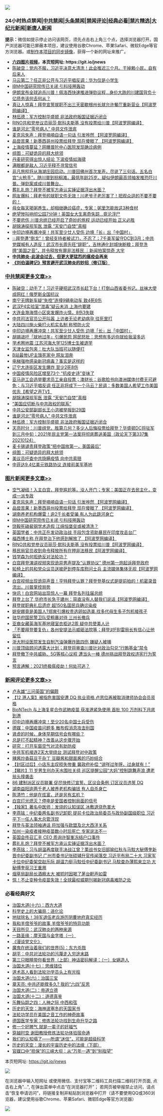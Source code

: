 ![](https://raw.githubusercontent.com/fqnews/bnews/master/64photo/fqnews-qr.jpg)

<div id="tt">
<h3>24小时热点禁闻|<a href="#%E4%B8%AD%E5%85%B1%E7%A6%81%E9%97%BB%E6%9B%B4%E5%A4%9A%E6%96%87%E7%AB%A0">中共禁闻</a>|<a href="#%E5%9B%BE%E7%89%87%E6%96%B0%E9%97%BB%E6%9B%B4%E5%A4%9A%E6%96%87%E7%AB%A0">头条禁闻</a>|<a href="#%E6%96%B0%E9%97%BB%E8%AF%84%E8%AE%BA%E6%9B%B4%E5%A4%9A%E6%96%87%E7%AB%A0">禁闻评论|<a href="#%E5%BF%85%E7%9C%8B%E7%BB%8F%E5%85%B8%E5%A5%BD%E6%96%87">经典必看|<a href="/video.md#%E7%A6%81%E7%89%87%E7%B2%BE%E9%80%89">禁片精选</a>|<a href="https://github.com/fqnews/djy/blob/master/gb/nf1351518.md#1">大纪元新闻</a>|<a href="https://github.com/fqnews/ntdtv/blob/master/gb/prog204.md#1">新唐人新闻</a></h3>
<div><b>提示：</b>微信如提示停止访问该网页，须先点击右上角三个点，选择浏览器打开。国产浏览器可能已屏蔽本项目，建议使用谷歌Chrome、苹果Safari、微软Edge等官方浏览器。或<a href="https://github.com/fqnews/bnews/blob/master/%E5%88%B6%E4%BD%9Cgit%E7%A6%81%E9%97%BB%E9%95%9C%E5%83%8F.md">制作本项目的同步镜像</a>，获得一个新的网址来推广。</div>
<ul>
<li><b><a href="http://d1.bdrive.tk/64.mp4" target="_blank">六四图片视频</a>，本页短网址: https://git.io/jnews</b></li>
<li><a href="/cbnews/20210124/1474034.md">陈破空：党内不服，习近平决意大清洗！此会推迟三个月。干掉赖小民，自有后来人</a></li>
<li><a href="/comments/20210125/1474166.md">马云第二？任正非公开与习近平唱反调：华为仅是小学生</a></li>
<li><a href="/topimagenews/20210125/1474157.md">IBM中国研究院传已关闭 引科技圈轰动</a></li>
<li><a href="/comments/20210125/1474164.md">伊朗宣布全球追杀川普！佩洛西快速推进弹劾议程…身价大跌的川建国背负十亿债务该何去何从？</a></li>
<li><a href="/cnnews/20210124/1474055.md">真让人惊喜！拜登宣誓就职不出三天密歇根州长就允许餐厅重新营业【阿波罗网编译】</a></li>
<li><a href="/cbnews/20210125/1474271.md">林伍德：军方控制华盛顿 非法政府叛国证据近闭合</a></li>
<li><a href="/topimagenews/20210124/1474045.md">RINO共和党参议员丽莎·默科夫斯基 没有投票给川普【阿波罗网编译】</a></li>
<li><a href="/cbnews/20210125/1474339.md">谁是河北“零号病人” 中共文件泄底</a></li>
<li><a href="/topimagenews/20210125/1474417.md">麦克风失声：拜登喃喃自语一句话 引发哗然 【阿波罗网编译】</a></li>
<li><a href="/topimagenews/20210125/1474385.md">品尝苦果！新墨西哥州投票给拜登 现在傻眼了 【阿波罗网编译】</a></li>
<li><a href="/cbnews/20210125/1474180.md">上海疫情蔓延？网曝普陀中心医院发现确诊病例</a></li>
<li><a href="/cbnews/20210125/1474235.md">组图：可疑诡异的拜大统领</a></li>
<li><a href="/headline/20210125/1474212.md">丹麦研究得出惊人结论 下波疫情如海啸</a></li>
<li><a href="/comments/20210125/1474263.md">满眼都是敌人 习近平释不寻常信号</a></li>
<li><a href="/cbnews/20210124/1474047.md">非凡旅程将从海湖庄园启动。川普回佛州首次发声，尽说了三句话。五名白宫“火枪手”，随川普到棕榈滩，最低年龄25岁。疑似伊朗最高领袖发推恐吓川普。弹劾案或成川普舞台。</a></li>
<li><a href="/comments/20210125/1474412.md">葬礼礼炮？拜登不被军方承认实锤证据浮出水面？</a></li>
<li><a href="/bannedvideo/20210125/1474450.md">网友爆料：拜老爷的就职文件无效！川老爷子老厉害了！把观众逗的不要不要的！</a></li>
<li><a href="/health/20210125/1474346.md">母女每天喝粥养生，却相继确诊癌症，专家：粥里怎能放这3种食材</a></li>
<li><a href="/worldnews/20210125/1474122.md">绝望惨叫响彻公园7分钟！英国女大生离奇失踪…竟沦浮尸</a></li>
<li><a href="/bannedvideo/20210125/1474187.md">不要悲伤 川普总统已经开启了奇妙的旅程 运动已经开始  正义必胜</a></li>
<li><a href="/cbnews/20210125/1474372.md">胡锦涛探视军医 泄露 “天安门自焚”真相</a></li>
<li><a href="/cbnews/20210125/1474531.md">中印边境再爆冲突！共军至少廿人受伤 边境「长」出「中国村」</a></li>
<li><a href="/bannedvideo/20210125/1474384.md">💥拜登遭“倒戈”！曾经支持者被试刀，不忍了；7千美军留守DC到3月；中共党媒喊有人造反！武汉市长周先旺“辞职”，吉林通化封城快断粮；拜登洗牌“美国之音”，并令释放有罪非法移民 ｜新闻拍案惊奇 大宇</a></li>
<li><b><a href="/comments/20200211/1275071.md" target="_blank">中共肺炎-此波会过去，但更大更猛烈的瘟疫会再来</a></b></li>
<li><b><a href="/comments/20200207/1272816.md" target="_blank">《刘伯温碑记》预言避开武汉肺炎的妙招（修订版）</a></b></li>
</ul>
</div>

<div class="catlist">
<h3><a href="/cbnews/" target="_blank">中共禁闻</a><span><a href="/cbnews/" target="_blank" rel="nofollow">更多文章>></a></span></h3>
<ul>
<li><a href="/cbnews/20210125/1474599.md" target="_blank">陈破空：动手了！习近平硬把武汉市长赶下台！打倒山西省委书记。丝袜大使成网红！俄罗斯全国抗议</a></li>
<li><a href="/cbnews/20210125/1474590.md" target="_blank">南宁无牌新车疑“失控”连撞9辆电动车 致4死6伤</a></li>
<li><a href="/cbnews/20210125/1474576.md" target="_blank">武汉P4实验室“泄毒”疑云未消 上海也要建</a></li>
<li><a href="/cbnews/20210125/1474575.md" target="_blank">大连金渤海憬小区突发爆炸火情，8伤3失联</a></li>
<li><a href="/cbnews/20210125/1474558.md" target="_blank">中共司法官员公开叫嚣 上访者无论老幼病孕 往死里打</a></li>
<li><a href="/cbnews/20210125/1474557.md" target="_blank">大陆四川施火柴打火机实名制 称预防火灾</a></li>
<li><a href="/cbnews/20210125/1474531.md" target="_blank">中印边境再爆冲突！共军至少廿人受伤 边境「长」出「中国村」</a></li>
<li><a href="/cbnews/20210125/1474514.md" target="_blank">胡锡进吁「就地过年」引爆民怨 网民怒批：思想有多远你就给我滚多远</a></li>
<li><a href="/cbnews/20210125/1474513.md" target="_blank">学术圈地震 江苏河海大学125博士生被退学</a></li>
<li><a href="/cbnews/20210125/1474498.md" target="_blank">天津女监包夹：杜大队当班可以随便打</a></li>
<li><a href="/cbnews/20210125/1474497.md" target="_blank">B站最惨UP主饿死家中 网友泪奔</a></li>
<li><a href="/cbnews/20210125/1474483.md" target="_blank">电梯强吻感染新冠病毒？事实是这样的</a></li>
<li><a href="/cbnews/20210125/1474434.md" target="_blank">辽宁大连街区发生爆炸 至少2死8伤</a></li>
<li><a href="/cbnews/20210125/1474419.md" target="_blank">中国疫情风险区增至73个 “抗疫史诗”变味了</a></li>
<li><a href="/cbnews/20210125/1474407.md" target="_blank">亚马逊工会选举要求员工亲自投票；澳财长：谷歌脸书向澳洲媒体付费无可避免；与习近平唱反调  任正非将成下一个马云？民调：多数美国人希望工作美国优先【希望之声TV】</a></li>
<li><a href="/cbnews/20210125/1474372.md" target="_blank">胡锦涛探视军医 泄露 “天安门自焚”真相</a></li>
<li><a href="/cbnews/20210125/1474366.md" target="_blank">“美国应切断与中共政权的联系”</a></li>
<li><a href="/cbnews/20210125/1474365.md" target="_blank">中共公安部副部长王小洪被举报到29国</a></li>
<li><a href="/cbnews/20210125/1474339.md" target="_blank">谁是河北“零号病人” 中共文件泄底</a></li>
<li><a href="/cbnews/20210125/1474271.md" target="_blank">林伍德：军方控制华盛顿 非法政府叛国证据近闭合</a></li>
<li><a href="/cbnews/20210125/1474270.md" target="_blank">天亮时分：川普组党，胜算几何？多少人后悔投票给拜登？华盛顿DC将驻军到三月中旬；2021年民主党第一法案将彻底葬送美国（政论天下第337集 20210124）</a></li>
<li><a href="/cbnews/20210125/1474250.md" target="_blank">麦卡锡谴责拜登政策“把中国放第一，美国最后”</a></li>
<li><a href="/cbnews/20210125/1474235.md" target="_blank">组图：可疑诡异的拜大统领</a></li>
<li><a href="/cbnews/20210125/1474154.md" target="_blank">美议员吁查中共隐瞒疫情 向中共索赔</a></li>
<li><a href="/cbnews/20210125/1474230.md" target="_blank">中菲达9.4亿美元铁路协议 连接前美军基地</a></li>

</ul>
</div>
<div class="catlist">
<h3><a href="/topimagenews/" target="_blank">图片新闻</a><span><a href="/topimagenews/" target="_blank" rel="nofollow">更多文章>></a></span></h3>
<ul>
<li><a href="/topimagenews/20210125/1474604.md" target="_blank">空气凝结！入主白宫，拜登尴尬等，没人开门；专家：美国正在去民主化，变成一派专政</a></li>
<li><a href="/topimagenews/20210125/1474417.md" target="_blank">麦克风失声：拜登喃喃自语一句话 引发哗然 【阿波罗网编译】</a></li>
<li><a href="/topimagenews/20210125/1474385.md" target="_blank">品尝苦果！新墨西哥州投票给拜登 现在傻眼了 【阿波罗网编译】</a></li>
<li><a href="/topimagenews/20210125/1474206.md" target="_blank">湖南养老机构爆雷！逾2千长者受骗 有人为此跳河身亡</a></li>
<li><a href="/topimagenews/20210125/1474157.md" target="_blank">IBM中国研究院传已关闭 引科技圈轰动</a></li>
<li><a href="/topimagenews/20210125/1474141.md" target="_blank">饶毅死磕裴钢学术造假 江绵恒堡垒或被清洗？</a></li>
<li><a href="/topimagenews/20210125/1474140.md" target="_blank">英国学者：中共正在发动政治战 手段包含资助暴民在印度攻击台厂</a></li>
<li><a href="/topimagenews/20210125/1474105.md" target="_blank">福西博士称 在拜登治下他感到解放了 【阿波罗网编译】</a></li>
<li><a href="/topimagenews/20210124/1474045.md" target="_blank">RINO共和党参议员丽莎·默科夫斯基 没有投票给川普【阿波罗网编译】</a></li>
<li><a href="/topimagenews/20210124/1473841.md" target="_blank">移民局官员收到命令释放所有在押非法移民【阿波罗网编译】</a></li>
<li><a href="/comments/20210123/1473430.md" target="_blank">钱学森为何拒绝反对法轮功？</a></li>
<li><a href="/topimagenews/20210123/1473442.md" target="_blank">白宫拜登演讲视频突现诡异男声提及“认罪协议” 德州第一炮起诉拜登政府</a></li>
<li><a href="/topimagenews/20210123/1473439.md" target="_blank">轮椅上的共和党众议员送披萨到停车库慰问士兵 主流媒体集体无视【阿波罗网编译】</a></li>
<li><a href="/comments/20210123/1473321.md" target="_blank">白宫视频出现诡异声音！亨特拜登认罪？拜登登基仪式是提前拍的！机密录音流出，川普掌控局势</a></li>
<li><a href="/topimagenews/20210123/1473296.md" target="_blank">快讯！白宫网站出现惊人一幕 拜登名列往届总统</a></li>
<li><a href="/topimagenews/20210123/1473271.md" target="_blank">拜登上台了 华府市长急于建州：简直没有人替我们说话【阿波罗网编译】</a></li>
<li><a href="/topimagenews/20210123/1473228.md" target="_blank">拜登就职典礼后遗症 超150名国民兵确诊染疫</a></li>
<li><a href="/topimagenews/20210123/1473154.md" target="_blank">姚安娜竟是美国人?郑爽引爆权贵选卵如选美,找多代母生多子包机接孩子</a></li>
<li><a href="/topimagenews/20210123/1473077.md" target="_blank">驻华府国民警卫队受粗暴对待 三州长撤兵</a></li>
<li><a href="/topimagenews/20210123/1473064.md" target="_blank">亚裔女藏英海军基地寝室衣柜达2周 疑中共使美人计</a></li>
<li><a href="/topimagenews/20210123/1473051.md" target="_blank">「不要拜登要复仇」各州安提法示威砸法院等；拜登对FBI雷局长有信心让他留任</a></li>
<li><a href="/topimagenews/20210123/1473029.md" target="_blank">浙大附设医院发生自制汽油弹爆炸致四伤 嫌疑人被捕</a></li>
<li><a href="/topimagenews/20210123/1473001.md" target="_blank">川普顶级顾问透露大计划；拜登将审查川普针对政治勾兑“行贿基金”禁令</a></li>
<li><a href="/topimagenews/20210122/1472880.md" target="_blank">拜登撤下中共威胁、5G等核心议程 遭当头一棒 德州挑战拜登政权违宪行为誓言</a></li>
<li><a href="/comments/20210122/1465196.md" target="_blank">预言通解：2021终极瘟疫劫！何处可逃？</a></li>

</ul>
</div>
<div class="catlist">
<h3><a href="/comments/" target="_blank">新闻评论</a><span><a href="/comments/" target="_blank" rel="nofollow">更多文章>></a></span></h3>
<ul>
<li><a href="/comments/20210125/1474593.md" target="_blank">卢永雄“三问英国”的偏颇</a></li>
<li><a href="/comments/20210125/1474592.md" target="_blank">【12 港人案】被指危害国安遭 DQ 执业资格 卢思位再被取消律师协会会员资格</a></li>
<li><a href="/comments/20210125/1474591.md" target="_blank">BioNTech 与上海复星合作武肺疫苗 获准港紧急使用 首批 100 万剂料下月底到港</a></li>
<li><a href="/comments/20210125/1474582.md" target="_blank">印中边境再爆冲突！至少20名中国士兵受伤</a></li>
<li><a href="/comments/20210125/1474562.md" target="_blank">德媒：中国疫苗问题多 散布假消息攻击别国</a></li>
<li><a href="/comments/20210125/1474561.md" target="_blank">肾虚的时候，身体早期信号会有哪些？</a></li>
<li><a href="/comments/20210125/1474560.md" target="_blank">总是打不起精神？改善从这步骤开始</a></li>
<li><a href="/comments/20210125/1474559.md" target="_blank">研究：打开车窗空气对流有助防疫</a></li>
<li><a href="/comments/20210125/1474506.md" target="_blank">中共军机接连2天大举绕台 测试拜登对中政策</a></li>
<li><a href="/comments/20210125/1474493.md" target="_blank">辣酱炒香菇豆干杂丁 豆瓣酱和甜面酱的巧妙结合</a></li>
<li><a href="/comments/20210125/1474478.md" target="_blank">【封区过后】小店东主叹损失惨重 冀政府补偿 “讲咩过年呀，过身就有！”</a></li>
<li><a href="/comments/20210125/1474477.md" target="_blank">【睇片】11 岁男生创办天水围社关组 巡区提醒公园“大妈”控制跳舞声浪 遭老翁头撞袭击</a></li>
<li><a href="/comments/20210125/1474476.md" target="_blank">86 建制派区议员联署 促尽快修订宣誓、区议会条例 订区议员违誓 DQ</a></li>
<li><a href="/comments/20210125/1474463.md" target="_blank">湖南益阳逾两千老人被养老机构骗钱 有人自杀身亡</a></li>
<li><a href="/comments/20210125/1474462.md" target="_blank">陈清竹：他是在炫富，还是另有玄机？</a></li>
<li><a href="/comments/20210125/1474449.md" target="_blank">白宫灯光熄灭？停电是爱国者控制局面的信号</a></li>
<li><a href="/comments/20210125/1474445.md" target="_blank">【独家】著名中医师：发烧的认知误区 冰敷退烧危害大</a></li>
<li><a href="/comments/20210125/1474442.md" target="_blank">李燕铭：中纪委两名副书记卸职 提前卡位政治局委员与政协副国级职位 习近平下一任人事大总管浮现</a></li>
<li><a href="/comments/20210125/1474426.md" target="_blank">拜登与英法领袖通话 将加强与欧盟及北大西洋关系</a></li>
<li><a href="/comments/20210125/1474425.md" target="_blank">加州一染疫者接种疫苗数小时后死亡 专家说法不一</a></li>
<li><a href="/comments/20210125/1474418.md" target="_blank">英国会传召汇丰 CEO 质询许智峯冻结户口事件</a></li>
<li><a href="/comments/20210125/1474412.md" target="_blank">葬礼礼炮？拜登不被军方承认实锤证据浮出水面？</a></li>
<li><a href="/comments/20210125/1474404.md" target="_blank">李燕铭：习与胡温再度联手决战江曾？栗战书女旧部喻红秋与马馼大秘傅奎新晋中纪委副书记 广州市委书记张硕辅升官传闻落空 习近平布局二十大 习家军卡位中纪委架空赵乐际 胡温力挺马馼任中纪委副书记 马馼查办薄熙来立功 大秘傅奎获习王重用</a></li>
<li><a href="/comments/20210125/1474393.md" target="_blank">烟草局副局长酒瘾太大 被抓时因喝了茅台鼾声如雷</a></li>
<li><a href="/comments/20210125/1474379.md" target="_blank">惊！不止变种令疫苗失效！全球最权威期刊揭新冠病毒难防之处</a></li>

</ul>
</div>

<div class="catlist">
<h3>必看经典好文</h3>
<ul>
<li><a href="/comments/20201110/1428663.md" target="_blank">治国大道(十六)：西方大道</a></li>
<li><a href="/comments/20200605/783246.md" target="_blank">科学史上的大骗局：进化论</a></li>
<li><a href="/cbnews/20200531/1337381.md" target="_blank">地狱除名！38军退伍老兵游历阴曹地府真实经历</a></li>
<li><a href="/tculture/20200917/1398046.md" target="_blank">我和羊倌爷爷的故事 羊倌爷爷的特异功能</a></li>
<li><a href="/comments/20200816/1381123.md" target="_blank">天目所见：武汉肺炎的两种来源</a></li>
<li><a href="/tculture/20160806/568214.md" target="_blank">一路圣缘：摩天国与金字塔（一）</a></li>
<li><a href="/comments/20200521/783167.md" target="_blank">《漫谈党文化》</a></li>
<li><a href="/topimagenews/20180524/946967.md" target="_blank">魔鬼在统治着我们的世界(5)：东方杀戮</a></li>
<li><a href="/cbnews/20200720/1363328.md" target="_blank">胡平：中共对法轮功的污蔑走入穷途末路</a></li>
<li><a href="/comments/20200426/1319648.md" target="_blank">第三只眼睛带你看世界（上部）神话密码解译：（一）女娲造人</a></li>
<li><a href="/comments/20201110/1428674.md" target="_blank">治国大道(十七)：思维错位</a></li>
<li><a href="/comments/20200227/1284657.md" target="_blank">道术高人看到法轮功学员头上有光柱</a></li>
<li><a href="/cbnews/20180312/913459.md" target="_blank">治国大道(六)：治国三宝</a></li>
<li><a href="/comments/20200607/1341003.md" target="_blank">章天亮: 中共还能撑多久? 我的“六四”反思</a></li>
<li><a href="/cbnews/20180308/911611.md" target="_blank">治国大道(二)：帝道立德</a></li>
<li><a href="/cbnews/20180318/916241.md" target="_blank">治国大道(十二)：道德真鉴</a></li>
<li><a href="/tculture/20190101/791144.md" target="_blank">乐舞仙踪之四：人神之际 中西和弦</a></li>
<li><a href="/tculture/xiulian/20170318/732480.md" target="_blank">历史的天空：海神波塞冬的天国家书</a></li>
<li><a href="/comments/20200511/1326751.md" target="_blank">法轮功学员在美国之音工作的神奇故事</a></li>
<li><a href="/comments/20200607/783186.md" target="_blank">德国医学专家：修炼法轮功找到生命升华之路</a></li>
<li><a href="/funmedia/20200713/1359909.md" target="_blank">修一个好脾气 就是一辈子的好福气</a></li>
<li><a href="/comments/20200511/1322384.md" target="_blank">穿越时空 谢田教授修炼法轮功体验宿命通</a></li>
<li><a href="/sohnews/20161029/607205.md" target="_blank">我们的认知塌了——所谓“迷信”，可能是超级科学</a></li>
<li><a href="/tculture/20121025/73066.md" target="_blank">历史的天空：漫长的宇宙历史中的法缘（下部）</a></li>
<li><a href="/cbnews/20200624/1349641.md" target="_blank">官媒口中“担保”的三峡大坝：从“万年一遇”到“别指望”</a></li>

</ul>
</div>

本页短网址: https://git.io/jnews

![](https://raw.githubusercontent.com/fqnews/bnews/master/64photo/fqnews-qr.jpg)

在浏览器中输入短网址 或使用微信、支付宝等二维码工具扫描二维码打开页面, 点击右上角"...", 在弹出菜单中点击“在浏览器打开”； 若网页被举报禁止访问，请点击“恢复申请访问”，将链接复制并粘贴到浏览器中打开（请不要使用QQ或360浏览器，建议使用谷歌Chrome、苹果Safari、微软Edge等官方浏览器）

![](https://raw.githubusercontent.com/fqnews/bnews/master/64photo/wx.jpg)